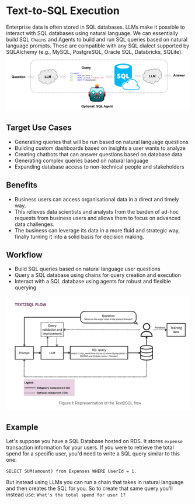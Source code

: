 # Text-to-SQL Execution
Enterprise data is often stored in SQL databases.
LLMs make it possible to interact with SQL databases using natural language. We can essentially build SQL `Chains` and Agents to build and run SQL queries based on natural language prompts. These are compatible with any SQL dialect supported by SQLAlchemy (e.g., MySQL, PostgreSQL, Oracle SQL, Databricks, SQLite).
![Alt text](./public/image.png)

## Target Use Cases

- Generating queries that will be run based on natural language questions
- Building custom dashboards based on insights a user wants to analyze
- Creating chatbots that can answer questions based on database data
- Generating complex queries based on natural language
- Expanding database access to non-technical people and stakeholders

## Benefits
- Business users can access organisational data in a direct and timely way.
- This relieves data scientists and analysts from the burden of ad-hoc requests from business users and allows them to focus on advanced data challenges.
- The business can leverage its data in a more fluid and strategic way, finally turning it into a solid basis for decision making.

## Workflow
- Build SQL queries based on natural language user questions
- Query a SQL database using chains for query creation and execution
- Interact with a SQL database using agents for robust and flexible querying

![Alt text](./public/workflow.png)

## Example

Let's suppose you have a SQL Database hosted on RDS. It stores `expense` transaction information for your users. If you were to retrieve the total spend for a specific user, you'd need to write a SQL query similar to this one: 

```
SELECT SUM(amount) from Expenses WHERE UserId = 1.
```

But instead using LLMs you can run a chain that takes in natural language and then creates the SQL for you. So to create that same query you'll instead use: `What's the total spend for user 1?`